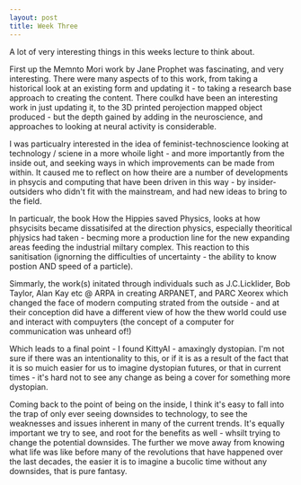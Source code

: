 ```yaml
---
layout: post
title: Week Three
---
```


A lot of very interesting things in this weeks lecture to think about.

First up the Memnto Mori work by Jane Prophet was fascinating, and very interesting. There were many aspects of to this work, from taking a historical look at an existing form and updating it - to taking a research base approach to creating the content. There coulkd have been an interesting work in just updating it, to the 3D printed perojection mapped object produced - but the depth gained by adding in the neuroscience, and approaches to looking at neural activity is considerable.

I was particualry interested in the idea of feminist-technoscience looking at technology / sciene in a more whoile light - and more importantly from the inside out, and seeking ways in which improvements can be made from within. It caused me to reflect on how theire are a number of developments in phsycis and computing that have been driven in this way - by insider-outsiders who didn't fit with the mainstream, and had new ideas to bring to the field.

In particualr, the book How the Hippies saved Physics, looks at how phsycisits became dissatisifed at the direction physics, especially theoritical phjysics had taken - becming more a production line for the new expanding areas feeding the industrial miltary complex. This reaction to this sanitisation (ignorning the difficulties of uncertainty - the ability to know postion AND speed of a particle).

Simmarly, the work(s) initated through individuals such as J.C.Licklider, Bob Taylor, Alan Kay etc @ ARPA in creating ARPANET, and PARC Xeorex which changed the face of modern computing strated from the outside - and at their conception did have a different view of how the thew world could use and interact with compuyters (the concept of a computer for communication was unheard of!)

Which leads to a final point - I found KittyAI - amaxingly dystopian. I'm not sure if there was an intentionality to this, or if it is as a result of the fact that it is so muich easier for us to imagine dystopian futures, or that in current times - it's hard not to see any change as being a cover for something more dystopian.

Coming back to the point of being on the inside, I think it's easy to fall into the trap of only ever seeing downsides to technology, to see the weaknesses and issues inherent in many of the current trends. It's equally important we try to see, and root for the benefits as well - whsilt trying to change the potential downsides. The further we move away from knowing what life was like before many of the revolutions that have happened over the last decades, the easier it is to imagine a bucolic time without any downsides, that is pure fantasy.